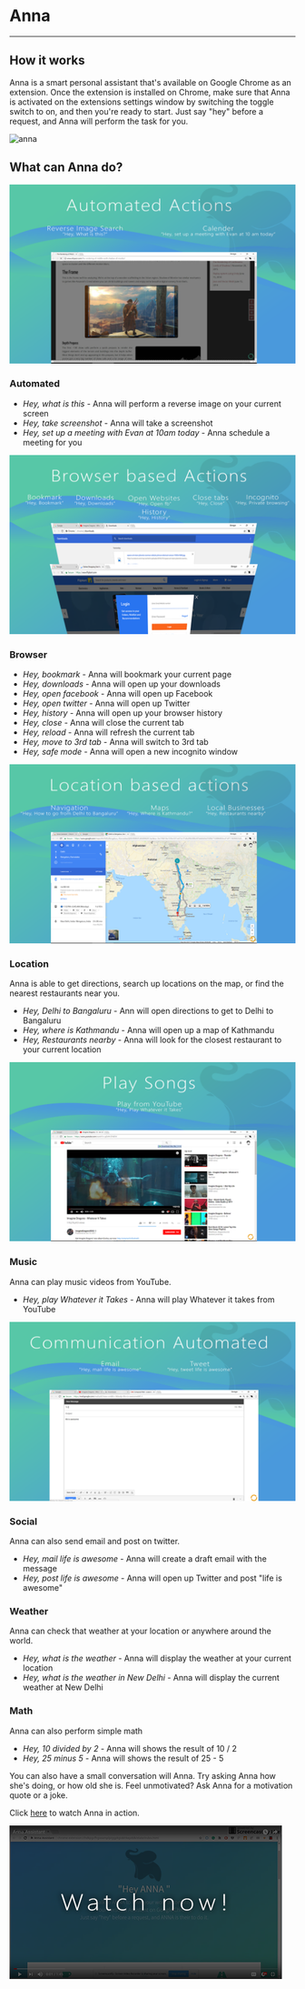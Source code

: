   # Anna
---
## How it works

Anna is a smart personal assistant that's available on Google Chrome as an extension. Once the extension is installed on Chrome, make sure that Anna is activated on the extensions settings window by switching the toggle switch to on, and then you're ready to start. Just say "hey" before a request, and Anna will perform the task for you. 

   ![anna](https://user-images.githubusercontent.com/13471358/34448588-d8d5c7d8-ecbc-11e7-82ea-2a120b7f5af6.PNG)


## What can Anna do?



![alt-image](https://github.com/Anna-Assistant/Anna/blob/master/docs/Automated.png)
### Automated
* _Hey, what is this_ - Anna will perform a reverse image on your current screen
* _Hey, take screenshot_ - Anna will take a screenshot
* _Hey, set up a meeting with Evan at 10am today_ - Anna schedule a meeting for you



![alt-image](https://github.com/Anna-Assistant/Anna/blob/master/docs/Browser.png)
### Browser
* _Hey, bookmark_ - Anna will bookmark your current page
* _Hey, downloads_ - Anna will open up your downloads
* _Hey, open facebook_ - Anna will open up Facebook
* _Hey, open twitter_ - Anna will open up Twitter
* _Hey, history_ - Anna will open up your browser history
* _Hey, close_ - Anna will close the current tab
* _Hey, reload_ - Anna will refresh the current tab
* _Hey, move to 3rd tab_ - Anna will switch to 3rd tab
* _Hey, safe mode_ - Anna will open a new incognito window



![alt-image](https://github.com/Anna-Assistant/Anna/blob/master/docs/Location.png)
### Location
Anna is able to get directions, search up locations on the map, or find the nearest restaurants near you.
* _Hey, Delhi to Bangaluru_ - Ann will open directions to get to Delhi to Bangaluru
* _Hey, where is Kathmandu_ - Anna will open up a map of Kathmandu
* _Hey, Restaurants nearby_ - Anna will look for the closest restaurant to your current location



![alt-image](https://github.com/Anna-Assistant/Anna/blob/master/docs/Youtube.png)
### Music
Anna can play music videos from YouTube.
* _Hey, play Whatever it Takes_ - Anna will play Whatever it takes from YouTube 



![alt-image](https://github.com/Anna-Assistant/Anna/blob/master/docs/social.png)
### Social
Anna can also send email and post on twitter.
* _Hey, mail life is awesome_ - Anna will create a draft email with the message
* _Hey, post life is awesome_ - Anna will open up Twitter and post "life is awesome"




### Weather
Anna can check that weather at your location or anywhere around the world.
* _Hey, what is the weather_ - Anna will display the weather at your current location
* _Hey, what is the weather in New Delhi_ - Anna will display the current weather at New Delhi



### Math
Anna can also perform simple math
* _Hey, 10 divided by 2_ - Anna will shows the result of 10 / 2
* _Hey, 25 minus 5_ - Anna will shows the result of 25 - 5



You can also have a small conversation will Anna. Try asking Anna how she's doing, or how old she is.
Feel unmotivated? Ask Anna for a motivation quote or a joke.

Click [here](https://www.youtube.com/watch?v=17bVrAZMgEY) to watch Anna in action.

[![Watch on Youtube](https://github.com/Anna-Assistant/Anna/blob/master/img/Youtube.png)](https://www.youtube.com/watch?v=17bVrAZMgEY)

